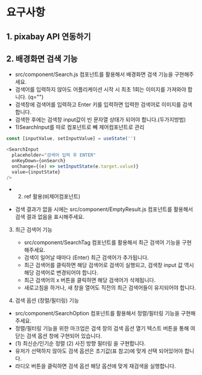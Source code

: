 # 요구사항

## 1. pixabay API 연동하기

## 2. 배경화면 검색 기능

- src/component/Search.js 컴포넌트를 활용해서 배경화면 검색 기능을 구현해주세요.
- 검색어를 입력하지 않아도 어플리케이션 시작 시 최초 1회는 이미지를 가져와야 합니다. (q="")
- 검색창에 검색어를 입력하고 Enter 키를 입력하면 입력한 검색어로 이미지를 검색합니다.
- 검색한 후에는 검색창 input값이 빈 문자열 상태가 되어야 합니다.(두가지방법)
- 1)SearchInput를 따로 컴포넌트로 빼 제어컴포넌트로 관리

```js
const [inputValue, setInputValue] = useState('')

<SearchInput
  placeholder="검색어 입력 후 ENTER"
  onKeyDown={onSearch}
  onChange={(e) => setInputState(e.target.value)}
  value={inputState}
/>
```

- 2. ref 활용(비제어컴포넌트)

- 검색 결과가 없을 시에는 src/component/EmptyResult.js 컴포넌트를 활용해서 검색 결과 없음을 표시해주세요.

3. 최근 검색어 기능

   - src/component/SearchTag 컴포넌트를 활용해서 최근 검색어 기능을 구현해주세요.
   - 검색이 일어날 때마다 (Enter) 최근 검색어가 추가됩니다.
   - 최근 검색어를 클릭하면 해당 검색어로 검색이 실행되고, 검색창 input 값 역시 해당 검색어로 변경되어야 합니다.
   - 최근 검색어의 x 버튼을 클릭하면 해당 검색어가 삭제됩니다.
   - 새로고침을 하거나, 새 창을 열어도 직전의 최근 검색어들이 유지되어야 합니다.

4. 검색 옵션 (정렬/필터링) 기능

- src/component/SearchOption 컴포넌트를 활용해서 정렬/필터링 기능을 구현해주세요.
- 정렬/필터링 기능을 위한 마크업은 검색 창의 검색 옵션 열기 텍스트 버튼을 통해 여닫는 검색 옵션 창에 구현되어 있습니다.
- (1) 최신순/인기순 정렬 (2) 사진 방향 필터링 을 구현합니다.
- 유저가 선택하지 않아도 검색 옵션은 초기값(표 참고)에 맞게 선택 되어있어야 합니다.
- 라디오 버튼을 클릭하면 검색 옵션 해당 옵션에 맞게 재검색을 실행합니다.
